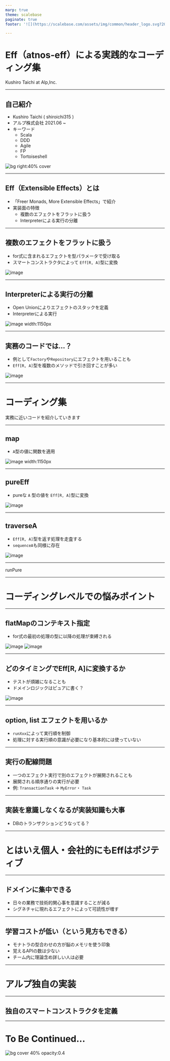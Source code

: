 ```yaml
---
marp: true
theme: scalebase
paginate: true
footer: '![](https://scalebase.com/assets/img/common/header_logo.svg?20220208)'

---
```


# Eff（atnos-eff）による実践的なコーディング集

Kushiro Taichi at Alp,Inc.

---

## 自己紹介

- Kushiro Taichi ( shiroichi315 )
- アルプ株式会社 2021.06 ~
- キーワード
  - Scala
  - DDD
  - Agile
  - FP
  - Tortoiseshell

![bg right:40% cover](icon.jpeg)

---

## Eff（Extensible Effects）とは
- 「Freer Monads, More Extensible Effects」で紹介
- 実装面の特徴
  - 複数のエフェクトをフラットに扱う
  - Interpreterによる実行の分離

---

## 複数のエフェクトをフラットに扱う
- for式に含まれるエフェクトを型パラメータで受け取る
- スマートコンストラクタによって `Eff[R, A]`型に変換

![image](4_page.png)

--- 

## Interpreterによる実行の分離
- Open Unionによりエフェクトのスタックを定義
- Interpreterによる実行

![image width:1150px](5_page.png)

---

## 実務のコードでは...？
- 例として`Factory`や`Repository`にエフェクトを用いることも
- `Eff[R, A]`型を複数のメソッドで引き回すことが多い

![image](6_page.png)

---

# コーディング集

実務に近いコードを紹介していきます

---

## map
- `A`型の値に関数を適用

![image width:1150px](8_page.png)

---

## pureEff
- pureな `A` 型の値を `Eff[R, A]`型に変換

![image](9_page.png)

---

## traverseA
- `Eff[R, A]`型を返す処理を走査する
- `sequenceA`も同様に存在

![image](10_page.png)

---

runPure

---

# コーディングレベルでの悩みポイント

---

## flatMapのコンテキスト指定
- for式の最初の処理の型に以降の処理が束縛される

![image](15_page_1.png)
![image](15_page_2.png)

---


## どのタイミングでEff[R, A]に変換するか
- テストが煩雑になることも
- ドメインロジックはピュアに書く？

![image](14_page.png)

---

## option, list エフェクトを用いるか
- `runXxx`によって実行順を制御
- 処理に対する実行順の意識が必要になり基本的には使っていない

---

## 実行の配線問題
- 一つのエフェクト実行で別のエフェクトが展開されることも
- 展開される順序通りの実行が必要
- 例: `TransactionTask` -> `MyError`・ `Task`

---

## 実装を意識しなくなるが実装知識も大事
- DBのトランザクションどうなってる？

---

# とはいえ個人・会社的にもEffはポジティブ

---

## ドメインに集中できる
- 日々の業務で技術的関心事を意識することが減る
- シグネチャに現れるエフェクトによって可読性が増す

---

## 学習コストが低い（という見方もできる）
  - モナトラの型合わせの方が脳のメモリを使う印象
  - 覚えるAPIの数は少ない
  - チーム内に理論含め詳しい人は必要

---

# アルプ独自の実装

---

## 独自のスマートコンストラクタを定義



---

# To Be Continued...

![bg cover 40% opacity:0.4](alp_effect.png)
